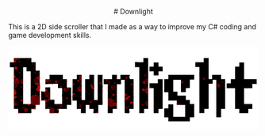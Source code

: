 <p align="center">
    # Downlight
</p>

This is a 2D side scroller that I made as a way to improve my C# coding and game development skills. 

![Game Title.](DownLight/Pictures/Downlight_Title.png)